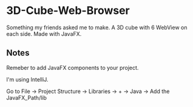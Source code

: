 # 3D-Cube-Web-Browser
Something my friends asked me to make. A 3D cube with 6 WebView on each side. Made with JavaFX.

## Notes

Remeber to add JavaFX components to your project.

I'm using IntelliJ.

Go to File -> Project Structure -> Libraries -> + -> Java -> Add the JavaFX_Path/lib
